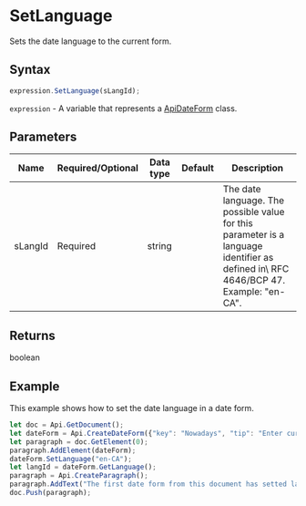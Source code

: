 # SetLanguage

Sets the date language to the current form.

## Syntax

```javascript
expression.SetLanguage(sLangId);
```

`expression` - A variable that represents a [ApiDateForm](../ApiDateForm.md) class.

## Parameters

| **Name** | **Required/Optional** | **Data type** | **Default** | **Description** |
| ------------- | ------------- | ------------- | ------------- | ------------- |
| sLangId | Required | string |  | The date language. The possible value for this parameter is a language identifier as defined in\ RFC 4646/BCP 47. Example: "en-CA". |

## Returns

boolean

## Example

This example shows how to set the date language in a date form.

```javascript editor-
let doc = Api.GetDocument();
let dateForm = Api.CreateDateForm({"key": "Nowadays", "tip": "Enter current date", "required": true, "placeholder": "Your date here", "format": "mm.dd.yyyy", "lang": "en-US"});
let paragraph = doc.GetElement(0);
paragraph.AddElement(dateForm);
dateForm.SetLanguage("en-CA");
let langId = dateForm.GetLanguage();
paragraph = Api.CreateParagraph();
paragraph.AddText("The first date form from this document has setted language: " + langId);
doc.Push(paragraph);
```
